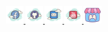 <div align="center">
    <a href="https://www.facebook.com/profile.php?id=100095605534038" target="_blank">
        <img src="https://github.com/stonepham22/stonepham22/blob/main/Image/Icons/facebook.png" width="40" height="40">
    </a>
    <a href="https://github.com/stonepham22" target="_blank">
        <img src="https://github.com/stonepham22/stonepham22/blob/main/Image/Icons/github.png" width="40" height="40">
    </a>
    <a href="mailto:tongthachpham22101997@gmail.com">
        <img src="https://github.com/stonepham22/stonepham22/blob/main/Image/Icons/mail.png" width="40" height="40">
    </a>
    <a href="https://www.youtube.com/@TongThachPham/featured" target="_blank">
        <img src="https://github.com/stonepham22/stonepham22/blob/main/Image/Icons/youtube.png" width="40" height="40">
    </a>
    <a href="https://stonepham.itch.io" target="_blank">
        <img src="https://github.com/stonepham22/stonepham22/blob/main/Image/Icons/itch.io.png" width="40" height="40">
    </a>
</div>
